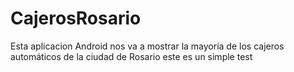 CajerosRosario
==============


Esta aplicacion Android nos va a mostrar la mayoría de los cajeros automáticos de la ciudad de Rosario este es un simple test
